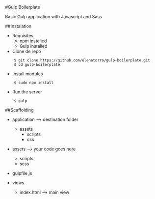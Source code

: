 #Gulp Boilerplate

Basic Gulp application with Javascript and Sass

##Instalation

* Requisites
	* npm installed
	* Gulp installed 
* Clone de repo

```
	$ git clone https://github.com/elenatorro/gulp-boilerplate.git
	$ cd gulp-boilerplate
```
* Install modules

```
	$ sudo npm install
```

* Run the server

```
	$ gulp
```

##Scaffolding

- application --> destination folder
	- assets 
		- scripts
		- css

- assets --> your code goes here
	- scripts
	- scss 

- gulpfile.js
- views
	- index.html --> main view